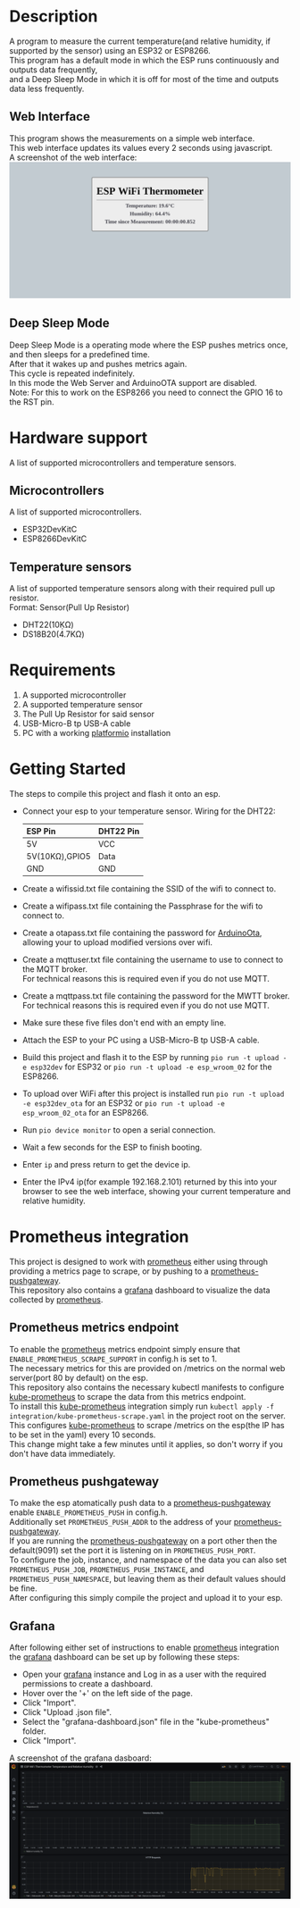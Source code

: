 # Description
A program to measure the current temperature(and relative humidity, if supported by the sensor) using an ESP32 or ESP8266.  
This program has a default mode in which the ESP runs continuously and outputs data frequently,  
and a Deep Sleep Mode in which it is off for most of the time and outputs data less frequently.

## Web Interface  
This program shows the measurements on a simple web interface.  
This web interface updates its values every 2 seconds using javascript.  
A screenshot of the web interface:  
![web interface](https://raw.githubusercontent.com/ToMe25/ESP-WiFi-Thermometer/master/images/web_interface.png)

## Deep Sleep Mode
Deep Sleep Mode is a operating mode where the ESP pushes metrics once, and then sleeps for a predefined time.  
After that it wakes up and pushes metrics again.  
This cycle is repeated indefinitely.  
In this mode the Web Server and ArduinoOTA support are disabled.  
Note: For this to work on the ESP8266 you need to connect the GPIO 16 to the RST pin.

# Hardware support
A list of supported microcontrollers and temperature sensors.

## Microcontrollers
A list of supported microcontrollers.
 * ESP32DevKitC
 * ESP8266DevKitC

## Temperature sensors
A list of supported temperature sensors along with their required pull up resistor.  
Format: Sensor(Pull Up Resistor)
 * DHT22(10ḲΩ)
 * DS18B20(4.7KΩ)

# Requirements
 1. A supported microcontroller
 2. A supported temperature sensor
 3. The Pull Up Resistor for said sensor
 4. USB-Micro-B tp USB-A cable
 5. PC with a working [platformio](https://platformio.org/) installation

# Getting Started
The steps to compile this project and flash it onto an esp.  

 * Connect your esp to your temperature sensor. Wiring for the DHT22:

    |ESP Pin       |DHT22 Pin|
    |--------------|---------|
    |5V            |VCC      |
    |5V(10KΩ),GPIO5|Data     |
    |GND           |GND      |

 * Create a wifissid.txt file containing the SSID of the wifi to connect to.
 * Create a wifipass.txt file containing the Passphrase for the wifi to connect to.
 * Create a otapass.txt file containing the password for [ArduinoOta](https://www.arduino.cc/reference/en/libraries/arduinoota/), allowing your to upload modified versions over wifi.
 * Create a mqttuser.txt file containing the username to use to connect to the MQTT broker.  
   For technical reasons this is required even if you do not use MQTT.
 * Create a mqttpass.txt file containing the password for the MWTT broker.   
   For technical reasons this is required even if you do not use MQTT.
 * Make sure these five files don't end with an empty line.
 * Attach the ESP to your PC using a USB-Micro-B tp USB-A cable.
 * Build this project and flash it to the ESP by running `pio run -t upload -e esp32dev` for ESP32 or `pio run -t upload -e esp_wroom_02` for the ESP8266.
 * To upload over WiFi after this project is installed run `pio run -t upload -e esp32dev_ota` for an ESP32 or `pio run -t upload -e esp_wroom_02_ota` for an ESP8266.
 * Run `pio device monitor` to open a serial connection.
 * Wait a few seconds for the ESP to finish booting.
 * Enter `ip` and press return to get the device ip.
 * Enter the IPv4 ip(for example 192.168.2.101) returned by this into your browser to see the web interface, showing your current temperature and relative humidity.

# Prometheus integration
This project is designed to work with [prometheus](https://prometheus.io/) either using through providing a metrics page to scrape, or by pushing to a [prometheus-pushgateway](https://github.com/prometheus/pushgateway).  
This repository also contains a [grafana](https://grafana.com/) dashboard to visualize the data collected by [prometheus](https://prometheus.io/).

## Prometheus metrics endpoint
To enable the [prometheus](https://prometheus.io/) metrics endpoint simply ensure that `ENABLE_PROMETHEUS_SCRAPE_SUPPORT` in config.h is set to 1.   
The necessary metrics for this are provided on /metrics on the normal web server(port 80 by default) on the esp.  
This repository also contains the necessary kubectl manifests to configure [kube-prometheus](https://github.com/prometheus-operator/kube-prometheus) to scrape the data from this metrics endpoint.  
To install this [kube-prometheus](https://github.com/prometheus-operator/kube-prometheus) integration simply run `kubectl apply -f integration/kube-prometheus-scrape.yaml` in the project root on the server.  
This configures [kube-prometheus](https://github.com/prometheus-operator/kube-prometheus) to scrape /metrics on the esp(the IP has to be set in the yaml) every 10 seconds.  
This change might take a few minutes until it applies, so don't worry if you don't have data immediately.

## Prometheus pushgateway
To make the esp atomatically push data to a [prometheus-pushgateway](https://github.com/prometheus/pushgateway) enable `ENABLE_PROMETHEUS_PUSH` in config.h.  
Additionally set `PROMETHEUS_PUSH_ADDR` to the address of your [prometheus-pushgateway](https://github.com/prometheus/pushgateway).  
If you are running the [prometheus-pushgateway](https://github.com/prometheus/pushgateway) on a port other then the default(9091) set the port it is listening on in `PROMETHEUS_PUSH_PORT`.  
To configure the job, instance, and namespace of the data you can also set `PROMETHEUS_PUSH_JOB`, `PROMETHEUS_PUSH_INSTANCE`, and `PROMETHEUS_PUSH_NAMESPACE`, but leaving them as their default values should be fine.  
After configuring this simply compile the project and upload it to your esp.

## Grafana
After following either set of instructions to enable [prometheus](https://prometheus.io/) integration the [grafana](https://grafana.com/) dashboard can be set up by following these steps:
 * Open your [grafana](https://grafana.com/) instance and Log in as a user with the required permissions to create a dashboard.
 * Hover over the '+' on the left side of the page.
 * Click "Import".
 * Click "Upload .json file".
 * Select the "grafana-dashboard.json" file in the "kube-prometheus" folder.
 * Click "Import".

A screenshot of the grafana dasboard:  
![dashboard](https://raw.githubusercontent.com/ToMe25/ESP-WiFi-Thermometer/master/images/grafana_dashboard.png)
